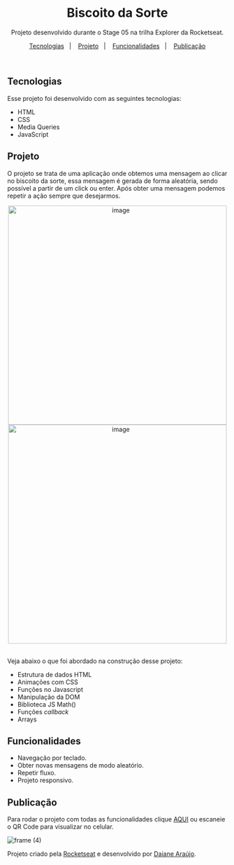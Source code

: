 <h1 align="center"> Biscoito da Sorte</h1>

<p align="center">
Projeto desenvolvido durante o Stage 05 na trilha Explorer da Rocketseat.
</p>

<p align="center">
  <a href="#tecnologias">Tecnologias</a>&nbsp;&nbsp;&nbsp;|&nbsp;&nbsp;&nbsp;
  <a href="#projeto">Projeto</a>&nbsp;&nbsp;&nbsp;|&nbsp;&nbsp;&nbsp;
  <a href="#funcionalidades">Funcionalidades</a>&nbsp;&nbsp;&nbsp;|&nbsp;&nbsp;&nbsp;
  <a href="#publicação">Publicação</a>
</p>

<br>

## Tecnologias

Esse projeto foi desenvolvido com as seguintes tecnologias:

- HTML
- CSS
- Media Queries
- JavaScript

## Projeto

O projeto se trata de uma aplicação onde obtemos uma mensagem ao clicar no biscoito da sorte, essa mensagem é gerada de forma aleatória, sendo possível a partir de um click ou enter. Após obter uma mensagem podemos repetir a ação sempre que desejarmos.

<div align="center">
<img width="500" alt="image" src="https://user-images.githubusercontent.com/101216880/216163420-82a8cd99-b145-4c83-9d93-2b90b4cf2f61.png">
  <br>
<img width="500" alt="image" src="https://user-images.githubusercontent.com/101216880/216163479-1e782579-3881-46ee-837d-5dee6cf33810.png">
</div>

<br>

Veja abaixo o que foi abordado na construção desse projeto:

- Estrutura de dados HTML
- Animações com CSS
- Funções no Javascript
- Manipulação da DOM
- Biblioteca JS Math()
- Funções *callback*
- Arrays

## Funcionalidades

- Navegação por teclado.
- Obter novas mensagens de modo aleatório.
- Repetir fluxo.
- Projeto responsivo.


## Publicação

Para rodar o projeto com todas as funcionalidades clique <a href="https://araujodai.github.io/BiscoitoDaSorte/">AQUI</a> ou escaneie o QR Code para visualizar no celular.


![frame (4)](https://user-images.githubusercontent.com/101216880/216165463-79642a91-5aa5-4cab-8c9a-fde0f493093a.png)



Projeto criado pela [Rocketseat](https://github.com/Rocketseat) e desenvolvido por [Daiane&nbsp;Araújo](https://github.com/araujodai).
